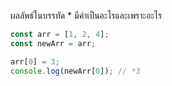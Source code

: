 ผลลัพธ์ในบรรทัด \* มีค่าเป็นอะไรและเพราะอะไร

```js
const arr = [1, 2, 4];
const newArr = arr;

arr[0] = 3;
console.log(newArr[0]); // *3
```
